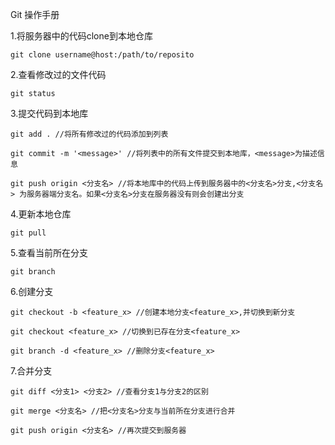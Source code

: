 Git 操作手册

1.将服务器中的代码clone到本地仓库

	git clone username@host:/path/to/reposito



2.查看修改过的文件代码
	
	git status



3.提交代码到本地库

	git add . //将所有修改过的代码添加到列表

	git commit -m '<message>' //将列表中的所有文件提交到本地库，<message>为描述信息

	git push origin <分支名> //将本地库中的代码上传到服务器中的<分支名>分支,<分支名> 为服务器端分支名。如果<分支名>分支在服务器没有则会创建出分支
	

4.更新本地仓库

	git pull



5.查看当前所在分支

	git branch



6.创建分支

	git checkout -b <feature_x> //创建本地分支<feature_x>,并切换到新分支

	git checkout <feature_x> //切换到已存在分支<feature_x>

	git branch -d <feature_x> //删除分支<feature_x>



7.合并分支

	git diff <分支1> <分支2> //查看分支1与分支2的区别

	git merge <分支名> //把<分支名>分支与当前所在分支进行合并

	git push origin <分支名> //再次提交到服务器